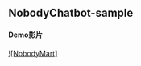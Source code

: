 ## NobodyChatbot-sample
#### Demo影片
[![NobodyMart]](https://www.youtube.com/embed/13fP55S7eD4 "NobodyMart")
